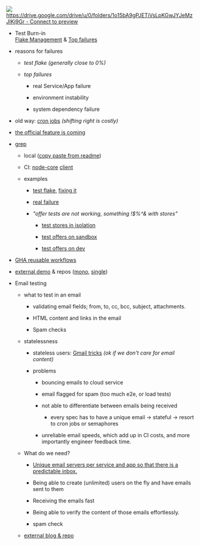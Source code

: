 [![](https://developers.google.com/drive/images/drive_icon.png)https://drive.google.com/drive/u/0/folders/1o15bA9gPJETiVsLpKGwJYJeMzJIKj9Gr - Connect to preview](https://drive.google.com/drive/u/0/folders/1o15bA9gPJETiVsLpKGwJYJeMzJIKj9Gr)  
  

-   Test Burn-in  
    [Flake Management](https://dashboard.cypress.io/projects/484wzy/analytics/flaky-tests "https://dashboard.cypress.io/projects/484wzy/analytics/flaky-tests") & [Top failures](https://dashboard.cypress.io/projects/484wzy/analytics/top-failures "https://dashboard.cypress.io/projects/484wzy/analytics/top-failures")
    
-   reasons for failures
    
    -   _test flake_ _(generally close to 0%)_
        
    -   _top failures_
        
        -   real Service/App failure
            
        -   environment instability
            
        -   system dependency failure
            
-   old way: [cron jobs](https://crontab.guru/#0_1/2_*_*_6,7 "https://crontab.guru/#0_1/2_*_*_6,7") _(shifting right is costly)_
    
-   [the official feature is coming](https://cypress.io/pricing/?utm_adgroup=132501525560&utm_keyword=cypress%20dashboard%20pricing&utm_source=google&utm_medium=cpc&utm_campaign=15312994475&utm_term=cypress%20dashboard%20pricing&hsa_acc=8898574980&hsa_cam=15312994475&hsa_grp=132501525560&hsa_ad=562694869917&hsa_src=g&hsa_tgt=kwd-1203766167349&hsa_kw=cypress%20dashboard%20pricing&hsa_mt=e&hsa_net=adwords&hsa_ver=3&gclid=Cj0KCQiApL2QBhC8ARIsAGMm-KE_wx6Uof61HVpn5DqhGUas9_FMUwvYOxAWcqfPpjBKOatCfDuW-4kaAhubEALw_wcB "https://cypress.io/pricing/?utm_adgroup=132501525560&utm_keyword=cypress%20dashboard%20pricing&utm_source=google&utm_medium=cpc&utm_campaign=15312994475&utm_term=cypress%20dashboard%20pricing&hsa_acc=8898574980&hsa_cam=15312994475&hsa_grp=132501525560&hsa_ad=562694869917&hsa_src=g&hsa_tgt=kwd-1203766167349&hsa_kw=cypress%20dashboard%20pricing&hsa_mt=e&hsa_net=adwords&hsa_ver=3&gclid=Cj0KCQiApL2QBhC8ARIsAGMm-KE_wx6Uof61HVpn5DqhGUas9_FMUwvYOxAWcqfPpjBKOatCfDuW-4kaAhubEALw_wcB")
    
-   [grep](https://dev.to/muratkeremozcan/the-32-ways-of-selective-testing-with-cypress-a-unified-concise-approach-to-selective-testing-in-ci-and-local-machines-1c19 "https://dev.to/muratkeremozcan/the-32-ways-of-selective-testing-with-cypress-a-unified-concise-approach-to-selective-testing-in-ci-and-local-machines-1c19")
    
    -   local ([copy paste from readme](https://github.com/helloextend/client#grep-cheat-sheet "https://github.com/helloextend/client#grep-cheat-sheet"))
        
    -   CI: [node-core](https://github.com/helloextend/node-core/actions/workflows/auth-repeat-spec.yml "https://github.com/helloextend/node-core/actions/workflows/auth-repeat-spec.yml") [client](https://github.com/helloextend/client/actions/workflows/customers-repeat-spec-local.yml "https://github.com/helloextend/client/actions/workflows/customers-repeat-spec-local.yml")
        
    -   examples
        
        -   [test flake](https://github.com/helloextend/node-core/runs/5203221935?check_suite_focus=true#step:8:531 "https://github.com/helloextend/node-core/runs/5203221935?check_suite_focus=true#step:8:531"), [fixing it](https://github.com/helloextend/node-core/runs/5216504900?check_suite_focus=true#step:8:435 "https://github.com/helloextend/node-core/runs/5216504900?check_suite_focus=true#step:8:435")
            
        -   [real failure](https://github.com/helloextend/cypress-contract/runs/5159848209?check_suite_focus=true#step:8:89 "https://github.com/helloextend/cypress-contract/runs/5159848209?check_suite_focus=true#step:8:89")
            
        -   _"offer tests are not working, something !$%^& with stores"_
            
            -   [test stores in isolation](https://github.com/helloextend/cypress-store/runs/5239063394?check_suite_focus=true#step:8:62 "https://github.com/helloextend/cypress-store/runs/5239063394?check_suite_focus=true#step:8:62")
                
            -   [test offers on sandbox](https://github.com/helloextend/node-core/runs/5239578575?check_suite_focus=true#step:8:731 "https://github.com/helloextend/node-core/runs/5239578575?check_suite_focus=true#step:8:731")
                
            -   [test offers on dev](https://github.com/helloextend/node-core/runs/5239524279?check_suite_focus=true#step:8:726 "https://github.com/helloextend/node-core/runs/5239524279?check_suite_focus=true#step:8:726")
                
-   [GHA reusable workflows](https://docs.github.com/en/actions/using-workflows/reusing-workflows "https://docs.github.com/en/actions/using-workflows/reusing-workflows")
    
-   [external demo](https://www.youtube.com/watch?v=m03ru99eBuc "https://www.youtube.com/watch?v=m03ru99eBuc") & repos ([mono](https://www.youtube.com/redirect?event=video_description&redir_token=QUFFLUhqa0I3NFJmM3p1b3l1VDZwWFk2RkZweGw4aDM3QXxBQ3Jtc0ttT1RDQzgxZXhiYUQySFIzdjFxeVo1XzB5V1p6aGJpbjFfWG1WRzlLTjFwRm5JMFd4dEhtbUVXVmhGd2pldzRYRGg0MFJhV1pJUlRwZVRvMG5ueWs4TjNiUExiUmdxQWJpX00wbC1lZFVwMDFlZkl5TQ&q=https%3A%2F%2Fgithub.com%2Fmuratkeremozcan%2Flerna-react-ts-cypress "https://www.youtube.com/redirect?event=video_description&redir_token=QUFFLUhqa0I3NFJmM3p1b3l1VDZwWFk2RkZweGw4aDM3QXxBQ3Jtc0ttT1RDQzgxZXhiYUQySFIzdjFxeVo1XzB5V1p6aGJpbjFfWG1WRzlLTjFwRm5JMFd4dEhtbUVXVmhGd2pldzRYRGg0MFJhV1pJUlRwZVRvMG5ueWs4TjNiUExiUmdxQWJpX00wbC1lZFVwMDFlZkl5TQ&q=https%3A%2F%2Fgithub.com%2Fmuratkeremozcan%2Flerna-react-ts-cypress"), [single](https://www.youtube.com/redirect?event=video_description&redir_token=QUFFLUhqbURUZHJ3VkZ5NnFsa09JVzJoNFNxSFFZckxod3xBQ3Jtc0trcjhfdmhpWW5xUHE0VmxjbFh6cHBkRDlDR1JqeG1saHBaR0FUV2ZiRUxrdEdDczljQklhSjg5SjZEaURSRkpuam1xSWFhanVCWFc5QUlRRWVWSFRGN05Sdmh1SkZiTVJxRlpUdUxMaUVEZjNfcF92TQ&q=https%3A%2F%2Fgithub.com%2Fmuratkeremozcan%2Freact-hooks-in-action-with-cypress "https://www.youtube.com/redirect?event=video_description&redir_token=QUFFLUhqbURUZHJ3VkZ5NnFsa09JVzJoNFNxSFFZckxod3xBQ3Jtc0trcjhfdmhpWW5xUHE0VmxjbFh6cHBkRDlDR1JqeG1saHBaR0FUV2ZiRUxrdEdDczljQklhSjg5SjZEaURSRkpuam1xSWFhanVCWFc5QUlRRWVWSFRGN05Sdmh1SkZiTVJxRlpUdUxMaUVEZjNfcF92TQ&q=https%3A%2F%2Fgithub.com%2Fmuratkeremozcan%2Freact-hooks-in-action-with-cypress"))
    

-   Email testing
    
    -   what to test in an email
        
        -   validating email fields; from, to, cc, bcc, subject, attachments.
            
        -   HTML content and links in the email
            
        -   Spam checks
            
    -   statelessness
        
        -   stateless users: [Gmail tricks](https://www.idownloadblog.com/2018/12/19/gmail-email-address-tricks/ "https://www.idownloadblog.com/2018/12/19/gmail-email-address-tricks/") _(ok if we don't care for email content)_
            
        -   problems
            
            -   bouncing emails to cloud service
                
            -   email flagged for spam (too much e2e, or load tests)
                
            -   not able to differentiate between emails being received
                
                -   every spec has to have a unique email -> stateful -> resort to cron jobs or semaphores
                    
            -   unreliable email speeds, which add up in CI costs, and more importantly engineer feedback time.
                
    -   What do we need?
        
        -   [Unique email servers per service and app so that there is a predictable inbox.](https://mailosaur.com/app/login?redirect=%2Fapp%2F "https://mailosaur.com/app/login?redirect=%2Fapp%2F")
            
        -   Being able to create (unlimited) users on the fly and have emails sent to them
            
        -   Receiving the emails fast
            
        -   Being able to verify the content of those emails effortlessly.
            
        -   spam check
            
    -   [external blog & repo](https://dev.to/muratkeremozcan/test-emails-effortlessly-with-cypress-mailosaur-and-cy-spok-56lm "https://dev.to/muratkeremozcan/test-emails-effortlessly-with-cypress-mailosaur-and-cy-spok-56lm")
